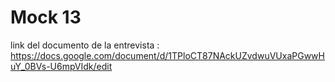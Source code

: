 # Mock 13
link del documento de la entrevista : https://docs.google.com/document/d/1TPloCT87NAckUZvdwuVUxaPGwwHuY_0BVs-U6mpVIdk/edit
